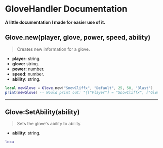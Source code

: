 # GloveHandler Documentation
**A little documentation I made for easier use of it.**

## Glove.new(player, glove, power, speed, ability)
> Creates new information for a glove.

- **player:** string.
- **glove:** string.
- **power:** number.
- **speed:** number.
- **ability:** string.

```lua
local newGlove = Glove.new("SnowCliffx", "Default", 25, 50, "Blast")
print(newGlove) -- Would print out: "{["Player"] = "SnowCliffx", ["Glove"] = "Default", ["Power"] = 25, ["Speed"] = 50, ["Ability"] = "Blast"}"
```

---

## Glove:SetAbility(ability)
> Sets the glove's ability to ability.

- **ability:** string.
 
```lua
loca
